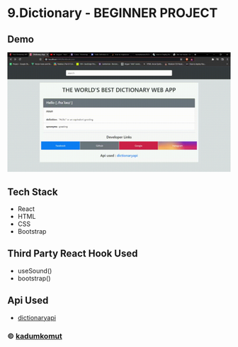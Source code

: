 # 9.Dictionary - BEGINNER PROJECT

## Demo

![](dictionary-demo.gif)

## Tech Stack

- React
- HTML
- CSS
- Bootstrap

## Third Party React Hook Used

- useSound()
- bootstrap()

## Api Used
- [dictionaryapi](https://dictionaryapi.dev/)

### © [kadumkomut](https://kadmon47.github.io/kadumkomut/)
